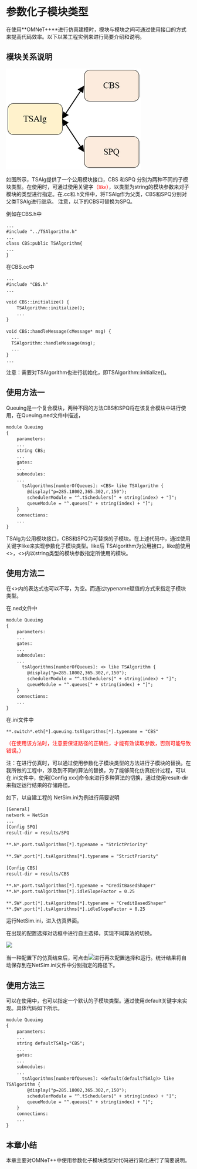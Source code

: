 # 参数化子模块类型 #

在使用**OMNeT++**进行仿真建模时，模块与模块之间可通过使用接口的方式来提高代码效率。以下以某工程实例来进行简要介绍和说明。

## 模块关系说明 ##

![手册](../img/extend2/struct.PNG)

如图所示，TSAlg提供了一个公用模块接口，CBS 和SPQ 分别为两种不同的子模块类型。在使用时，可通过使用关键字<font color="#FF0000" face="黑体">（like）</font>，以类型为string的模块参数来对子模块的类型进行指定。在.cc和.h文件中，将TSAlg作为父类，CBS和SPQ分别对父类TSAlg进行继承。 注意，以下的CBS可替换为SPQ。

例如在CBS.h中

```
...
#include "../TSAlgorithm.h"
...
class CBS:public TSAlgorithm{
...
}
```

在CBS.cc中

```
...
#include "CBS.h"
...

void CBS::initialize() {
    TSAlgorithm::initialize();
	...
}

void CBS::handleMessage(cMessage* msg) {
  ...
  TSAlgorithm::handleMessage(msg);
  ...
}
...
```

注意：需要对TSAlgorithm也进行初始化，即TSAlgorithm::initialize()。

## 使用方法一

Queuing是一个复合模块，两种不同的方法CBS和SPQ将在该复合模块中进行使用，在Queuing.ned文件中描述，

```
module Queuing
{
	parameters:
	...
	string CBS;
	...
	gates:
	...
	submodules:
	...
	  tsAlgorithms[numberOfQueues]: <CBS> like TSAlgorithm {
        @display("p=285.18002,365.302,r,150");
        schedulerModule = "^.tSchedulers[" + string(index) + "]";
        queueModule = "^.queues[" + string(index) + "]";
    }
    connections:
    ...
}
```

TSAlg为公用模块接口，CBS和SPQ为可替换的子模块。在上述代码中，通过使用关键字like来实现参数化子模块类型。like后 TSAlgorithm为公用接口，like前使用 <>，<>内以string类型的模块参数指定所使用的模块。

## 使用方法二

在<>内的表达式也可以不写，为空。而通过typename赋值的方式来指定子模块类型。

在.ned文件中

```
module Queuing
{
	parameters:
	...
	gates:
	...
	submodules:
	...
	  tsAlgorithms[numberOfQueues]: <> like TSAlgorithm {
        @display("p=285.18002,365.302,r,150");
        schedulerModule = "^.tSchedulers[" + string(index) + "]";
        queueModule = "^.queues[" + string(index) + "]";
    }
    connections:
    ...
}
```

在.ini文件中

```
**.switch*.eth[*].queuing.tsAlgorithms[*].typename = "CBS"
```

<font color="#FF0000" face="黑体">（在使用该方法时，注意要保证路径的正确性，才能有效读取参数，否则可能导致错误。）</font>

注：在进行仿真时，可以通过使用参数化子模块类型的方法进行子模块的替换。在我所做的工程中，涉及到不同的算法的替换，为了能够简化仿真统计过程，可以在.ini文件中，使用[Config  xxx]命令来进行多种算法的切换，通过使用result-dir来指定运行结果的存储路径。

如下，以自建工程的 NetSim.ini为例进行简要说明

```
[General]
network = NetSim
...
[Config SPQ]
result-dir = results/SPQ

**.N*.port.tsAlgorithms[*].typename = "StrictPriority"

**.SW*.port[*].tsAlgorithms[*].typename = "StrictPriority"

[Config CBS]
result-dir = results/CBS

**.N*.port.tsAlgorithms[*].typename = "CreditBasedShaper"
**.N*.port.tsAlgorithms[*].idleSlopeFactor = 0.25 

**.SW*.port[*].tsAlgorithms[*].typename = "CreditBasedShaper"
**.SW*.port[*].tsAlgorithms[*].idleSlopeFactor = 0.25 
```

运行NetSim.ini，进入仿真界面。

在出现的配置选择对话框中进行自主选择，实现不同算法的切换。

![](C:\Users\MRFBW\Documents\GitHub\omnetpp_primer\img\extend2\config.PNG)

当一种配置下的仿真结束后，可点击![](C:\Users\MRFBW\Documents\GitHub\omnetpp_primer\img\extend2\restart.PNG)进行再次配置选择和运行。统计结果将自动保存到在NetSim.ini文件中分别指定的路径下。

## 使用方法三

可以在使用中，也可以指定一个默认的子模块类型。通过使用default关键字来实现。具体代码如下所示。

```
module Queuing
{
	parameters:
	...
	string defaultTSAlg="CBS";
	...
	gates:
	...
	submodules:
	...
	  tsAlgorithms[numberOfQueues]: <default(defaultTSAlg)> like TSAlgorithm {
        @display("p=285.18002,365.302,r,150");
        schedulerModule = "^.tSchedulers[" + string(index) + "]";
        queueModule = "^.queues[" + string(index) + "]";
    }
    connections:
    ...
}
```

## 本章小结 ##

本章主要对OMNeT++中使用参数化子模块类型对代码进行简化进行了简要说明。
